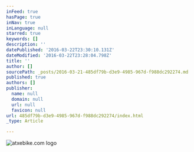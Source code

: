 ```yaml
---
inFeed: true
hasPage: true
inNav: true
inLanguage: null
starred: true
keywords: []
description: ''
datePublished: '2016-03-22T23:30:10.131Z'
dateModified: '2016-03-22T23:28:04.798Z'
title: ''
author: []
sourcePath: _posts/2016-03-21-485df79b-d3e9-4985-967d-f988dc292274.md
published: true
authors: []
publisher:
  name: null
  domain: null
  url: null
  favicon: null
url: 485df79b-d3e9-4985-967d-f988dc292274/index.html
_type: Article

---
```

![atxebike.com logo](https://s3-us-west-2.amazonaws.com/the-grid-img/p/70ffd5b7622185f26e822fc1a42d3882641ff640.png)
